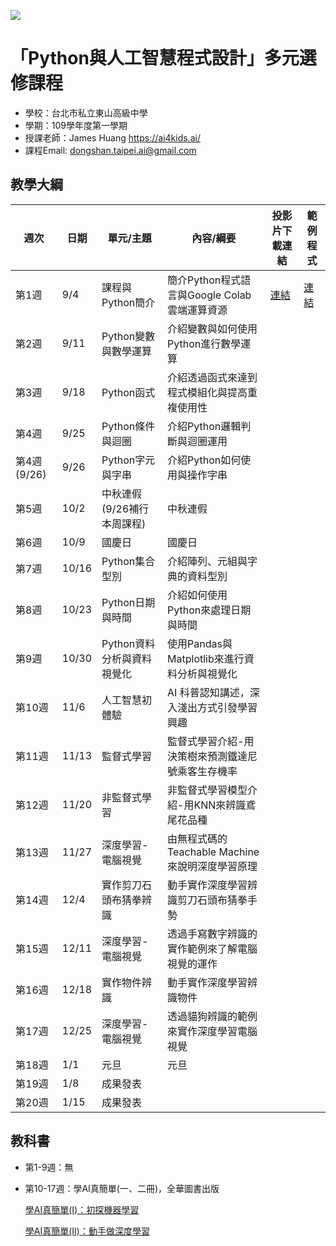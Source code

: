 ![](http://www.tshs.tp.edu.tw/images/bg/logo.jpg)

# 「Python與人工智慧程式設計」多元選修課程

* 學校：台北市私立東山高級中學
* 學期：109學年度第一學期
* 授課老師：James Huang https://ai4kids.ai/
* 課程Email: dongshan.taipei.ai@gmail.com

## 教學大綱

|週次|日期|單元/主題|內容/綱要|投影片下載連結|範例程式|
|---|---|---|---|---|---|
|第1週|9/4|課程與Python簡介|簡介Python程式語言與Google Colab雲端運算資源|[連結](https://drive.google.com/file/d/1Vt4z3P2IOV9CEDvvFU2vmLbR4D4KRPy8/view?usp=sharing)|[連結](https://github.com/ai4kids-tw/DongShan-Taipei-AI-1091/tree/master/Week%201%20Python%E7%B0%A1%E4%BB%8B)|
|第2週|9/11|Python變數與數學運算|介紹變數與如何使用Python進行數學運算|||
|第3週|9/18|Python函式|介紹透過函式來達到程式模組化與提高重複使用性	|||
|第4週|9/25|Python條件與迴圈|介紹Python邏輯判斷與迴圈運用|||
|第4週(9/26)|9/26|Python字元與字串|介紹Python如何使用與操作字串|||
|第5週|10/2|中秋連假(9/26補行本周課程)|中秋連假|||
|第6週|10/9|國慶日|國慶日|||
|第7週|10/16|Python集合型別|介紹陣列、元組與字典的資料型別|||
|第8週|10/23|Python日期與時間|介紹如何使用Python來處理日期與時間|||
|第9週|10/30|Python資料分析與資料視覺化|使用Pandas與Matplotlib來進行資料分析與視覺化|||
|第10週|11/6|人工智慧初體驗|AI 科普認知講述，深入淺出方式引發學習興趣|||
|第11週|11/13|監督式學習|監督式學習介紹-用決策樹來預測鐵達尼號乘客生存機率|||
|第12週|11/20|非監督式學習|非監督式學習模型介紹-用KNN來辨識鳶尾花品種|||
|第13週|11/27|深度學習-電腦視覺|由無程式碼的Teachable Machine來說明深度學習原理|||
|第14週|12/4|實作剪刀石頭布猜拳辨識|動手實作深度學習辨識剪刀石頭布猜拳手勢|||
|第15週|12/11|深度學習-電腦視覺|透過手寫數字辨識的實作範例來了解電腦視覺的運作|||
|第16週|12/18|實作物件辨識|動手實作深度學習辨識物件|||
|第17週|12/25|深度學習-電腦視覺|透過貓狗辨識的範例來實作深度學習電腦視覺|||
|第18週|1/1|元旦|元旦|||
|第19週|1/8|成果發表||||
|第20週|1/15|成果發表||||

## 教科書

* 第1-9週：無
* 第10-17週：學AI真簡單(一、二冊)，全華圖書出版
  
  [學AI真簡單(I)：初探機器學習](http://www.chwa.com.tw/NEWciv/bookinfo.asp?b_no=04G11)
  
  [學AI真簡單(II)：動手做深度學習](http://www.chwa.com.tw/NEWciv/bookinfo.asp?b_no=04G12)
